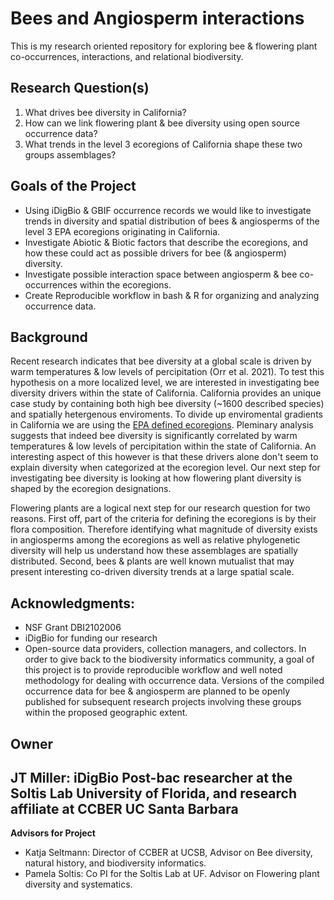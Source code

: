 # Bees and Angiosperm interactions

This is my research oriented repository for exploring bee & flowering plant co-occurrences, interactions, and relational biodiversity. 

## **Research Question(s)**
1. What drives bee diversity in California? 
2. How can we link flowering plant & bee diversity using open source occurrence data? 
3. What trends in the level 3 ecoregions of California shape these two groups assemblages?

## **Goals of the Project**
- Using iDigBio & GBIF occurrence records we would like to investigate trends in diversity and spatial distribution of bees & angiosperms of the level 3 EPA ecoregions originating in California.
- Investigate Abiotic & Biotic factors that describe the ecoregions, and how these could act as possible drivers for bee (& angiosperm) diversity.
- Investigate possible interaction space between angiosperm & bee co-occurrences within the ecoregions. 
- Create Reproducible workflow in bash & R for organizing and analyzing occurrence data. 

## **Background**
Recent research indicates that bee diversity at a global scale is driven by warm temperatures & low levels of percipitation (Orr et al. 2021). To test this hypothesis on a more localized level, we are interested in investigating bee diversity drivers within the state of California. California provides an unique case study by containing both high bee diversity (~1600 described species) and spatially hetergenous enviroments. To divide up enviromental gradients in California we are using the [EPA defined ecoregions](https://gaftp.epa.gov/EPADataCommons/ORD/Ecoregions/ca/CA_eco_front_ofr20161021_sheet1.pdf). Pleminary analysis suggests that indeed bee diversity is significantly correlated by warm temperatures & low levels of percipitation within the state of California. An interesting aspect of this however is that these drivers alone don't seem to explain diversity when categorized at the ecoregion level. Our next step for investigating bee diversity is looking at how flowering plant diversity is shaped by the ecoregion designations. 

Flowering plants are a logical next step for our research question for two reasons. First off, part of the criteria for defining the ecoregions is by their flora composition. Therefore identifying what magnitude of diversity exists in angiosperms among the ecoregions as well as relative phylogenetic diversity will help us understand how these assemblages are spatially distributed. Second, bees & plants are well known mutualist that may present interesting co-driven diversity trends at a large spatial scale. 

## Acknowledgments:
- NSF Grant DBI2102006
- iDigBio for funding our research
- Open-source data providers, collection managers, and collectors. In order to give back to the biodiversity informatics community, a goal of this project is to provide reproducible workflow and well noted methodology for dealing with occurrence data. Versions of the compiled occurrence data for bee & angiosperm are planned to be openly published for subsequent research projects involving these groups within the proposed geographic extent.  

**Owner**
--- 
JT Miller: iDigBio Post-bac researcher at the Soltis Lab University of Florida, and research affiliate at CCBER UC Santa Barbara 
--- 
**Advisors for Project**
- Katja Seltmann: Director of CCBER at UCSB, Advisor on Bee diversity, natural history, and biodiversity informatics. 
- Pamela Soltis: Co PI for the Soltis Lab at UF. Advisor on Flowering plant diversity and systematics. 
